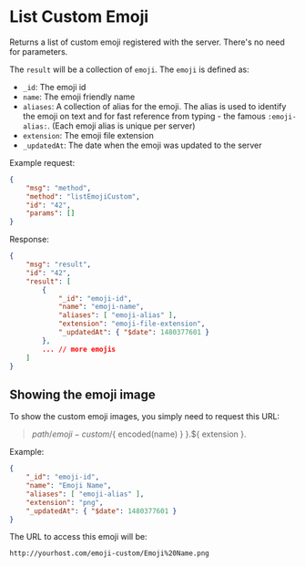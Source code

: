 # List Custom Emoji

Returns a list of custom emoji registered with the server. There's no need for parameters.

The `result` will be a collection of `emoji`. The `emoji` is defined as:

- `_id`: The emoji id
- `name`: The emoji friendly name
- `aliases`: A collection of alias for the emoji. The alias is used to identify the emoji on text and for fast reference from typing - the famous `:emoji-alias:`. (Each emoji alias is unique per server)
- `extension`: The emoji file extension
- `_updatedAt`: The date when the emoji was updated to the server

Example request:

```json
{
    "msg": "method",
    "method": "listEmojiCustom",
    "id": "42",
    "params": []
}
```

Response:

```json
{
    "msg": "result",
    "id": "42",
    "result": [
        {
            "_id": "emoji-id",
            "name": "emoji-name",
            "aliases": [ "emoji-alias" ],
            "extension": "emoji-file-extension",
            "_updatedAt": { "$date": 1480377601 }
        },
        ... // more emojis
    ]
}
```

## Showing the emoji image

To show the custom emoji images, you simply need to request this URL:

> ${ path }/emoji-custom/${ encoded(name) } }.${ extension }.

Example:

```json
{
    "_id": "emoji-id",
    "name": "Emoji Name",
    "aliases": [ "emoji-alias" ],
    "extension": "png",
    "_updatedAt": { "$date": 1480377601 }
}
```

The URL to access this emoji will be:

`http://yourhost.com/emoji-custom/Emoji%20Name.png`
